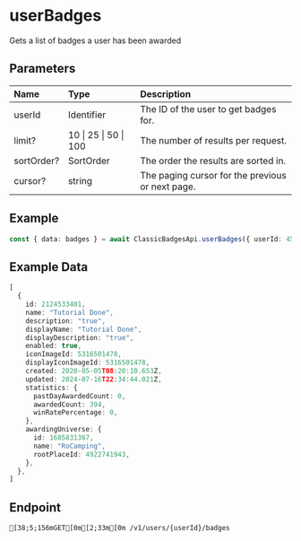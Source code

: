 
# userBadges
Gets a list of badges a user has been awarded


## Parameters
| Name       | Type                  | Description                                      |
| :--------- | :-------------------- | :----------------------------------------------- |
| userId     | Identifier            | The ID of the user to get badges for.            |
| limit?     | 10 \| 25 \| 50 \| 100 | The number of results per request.               |
| sortOrder? | SortOrder             | The order the results are sorted in.             |
| cursor?    | string                | The paging cursor for the previous or next page. |



## Example
```ts copy showLineNumbers
const { data: badges } = await ClassicBadgesApi.userBadges({ userId: 45348281 }); 
```


## Example Data
```ts copy showLineNumbers
[
  {
    id: 2124533401,
    name: "Tutorial Done",
    description: "true",
    displayName: "Tutorial Done",
    displayDescription: "true",
    enabled: true,
    iconImageId: 5316501478,
    displayIconImageId: 5316501478,
    created: 2020-05-05T08:20:10.653Z,
    updated: 2024-07-16T22:34:44.021Z,
    statistics: {
      pastDayAwardedCount: 0,
      awardedCount: 394,
      winRatePercentage: 0,
    },
    awardingUniverse: {
      id: 1685831367,
      name: "RoCamping",
      rootPlaceId: 4922741943,
    },
  },
] 
```


## Endpoint
```ansi
[38;5;156mGET[0m[2;33m[0m /v1/users/{userId}/badges
```
  